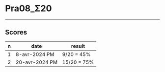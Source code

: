 # Pra08_Σ20

---

## Scores
|n|date|result|
|-|----|------|
|1|8-avr-2024 PM|9/20 = 45%|
|2|20-avr-2024 PM|15/20 = 75%|
